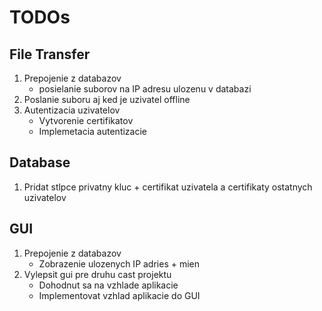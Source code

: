 # TODOs

## File Transfer

1. Prepojenie z databazov
    - posielanie suborov na IP adresu ulozenu v databazi
2. Poslanie suboru aj ked je uzivatel offline
3. Autentizacia uzivatelov
   - Vytvorenie certifikatov
   - Implemetacia autentizacie


## Database


1. Pridat stlpce privatny kluc + certifikat uzivatela a certifikaty ostatnych uzivatelov

## GUI

1. Prepojenie z databazov
    - Zobrazenie ulozenych IP adries + mien
2. Vylepsit gui pre druhu cast projektu
    - Dohodnut sa na vzhlade aplikacie
    - Implementovat vzhlad aplikacie do GUI
    

